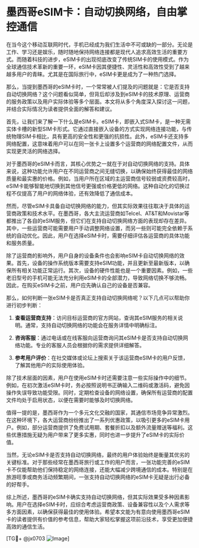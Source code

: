 # 墨西哥eSIM卡：自动切换网络，自由掌控通信

在当今这个移动互联网时代，手机已经成为我们生活中不可或缺的一部分。无论是工作、学习还是娱乐，随时随地保持网络连接都是现代人追求高效生活的重要方式。而随着科技的进步，eSIM卡的出现彻底改变了传统SIM卡的使用模式。作为全球通信技术革新的重要一环，eSIM卡因其便捷性、灵活性和高效性受到了越来越多用户的青睐。尤其是在国际旅行中，eSIM卡更是成为了一种热门选择。

那么，当提到墨西哥的eSIM卡时，一个常常被人们提及的问题就是：它是否支持自动切换网络？这个问题看似简单，但背后却涉及到eSIM卡的技术原理、运营商的服务政策以及用户实际体验等多个层面。本文将从多个角度深入探讨这一问题，并结合实际情况为读者提供全面的解答和建议。

首先，让我们来了解一下什么是eSIM卡。eSIM卡，即嵌入式SIM卡，是一种无需实体卡槽的新型SIM卡形式。它通过直接嵌入设备的方式实现网络连接功能，与传统物理SIM卡相比，具有更高的安全性和更强的抗损性。此外，eSIM卡还支持多网络配置，这意味着用户可以在同一张卡上设置多个运营商的网络配置文件，从而实现更灵活的网络选择。

对于墨西哥的eSIM卡而言，其核心优势之一就在于对自动切换网络的支持。具体来说，这种功能允许用户在不同运营商之间无缝切换，以确保始终获得最佳的网络质量和最实惠的价格。例如，当用户所在区域的主运营商信号较弱或资费较高时，eSIM卡能够智能地切换到其他信号更强或价格更低的网络。这种自动化的切换过程不仅提高了用户的网络体验，还有效降低了通信成本。

然而，尽管eSIM卡具备自动切换网络的能力，但其实际效果往往取决于具体的运营商政策和技术水平。在墨西哥，各大主流运营商如Telcel、AT&T和Movistar等都推出了各自的eSIM服务，但它们在支持自动切换网络方面的表现却存在差异。其中，一些运营商可能需要用户手动调整网络设置，而另一些则可能完全依赖于系统的自动优化。因此，用户在选择eSIM卡时，需要仔细评估各运营商的具体功能和服务质量。

除了运营商的影响外，用户自身的设备条件也会影响eSIM卡自动切换网络的效果。首先，设备的操作系统版本需要支持eSIM功能，并且更新至最新版本，以确保所有相关功能正常运行。其次，设备的硬件性能也是一个重要因素。例如，一些老旧型号的手机可能无法充分利用eSIM卡的全部潜力，导致网络切换不够流畅。因此，在购买eSIM卡之前，用户应先确认自己的设备是否兼容。

那么，如何判断一张eSIM卡是否真正支持自动切换网络呢？以下几点可以帮助你进行初步判断：

1. **查看运营商支持**：访问目标运营商的官方网站，查询其eSIM服务的相关说明。通常，支持自动切换网络的功能会在服务详情中明确标注。
   
2. **咨询客服**：通过电话或在线客服向运营商询问其eSIM卡是否支持自动切换网络功能。专业的客服人员会根据你的需求提供详细解答。
   
3. **参考用户评价**：在社交媒体或论坛上搜索关于该运营商eSIM卡的用户反馈，了解其他用户的实际使用体验。

除了技术层面的因素，用户在使用eSIM卡时还需要注意一些实际操作中的细节。例如，在初次激活eSIM卡时，务必按照说明书正确输入二维码或激活码，避免因操作失误导致功能受限。同时，定期检查设备的网络设置，确保所有运营商的配置文件均处于启用状态，以便在需要时能够及时切换网络。

值得一提的是，墨西哥作为一个多元文化交融的国家，其通信市场竞争异常激烈。在这种环境下，各大运营商纷纷推出了一系列优惠政策，以吸引更多的eSIM卡用户。例如，部分运营商提供了免费试用期、套餐折扣以及额外流量赠送等福利。这些优惠措施无疑为用户带来了更多实惠，同时也进一步提升了eSIM卡的实际价值。

当然，无论eSIM卡是否支持自动切换网络，最终的用户体验始终是衡量其优劣的关键标准。对于那些经常在墨西哥旅行或工作的用户而言，一张功能完善的eSIM卡不仅能帮助他们保持稳定的网络连接，还能大幅减少跨境通信的成本。特别是在旅游旺季或商务活动频繁期间，一张支持自动切换网络的eSIM卡无疑是出行必备的好帮手。

综上所述，墨西哥的eSIM卡确实支持自动切换网络，但其实际效果受多种因素影响。用户在选择eSIM卡时，应综合考虑运营商政策、设备兼容性以及个人需求等多方面因素，以确保获得最佳的使用体验。希望本文能为有意向使用墨西哥eSIM卡的读者提供有价值的参考信息，帮助大家轻松掌握这项前沿技术，享受更加便捷高效的通信生活。

[TG💪+ @jx0703 ![Image](https://github.com/user-attachments/assets/dbca1d08-cadb-493c-b0ec-ad6f7a83f270)]